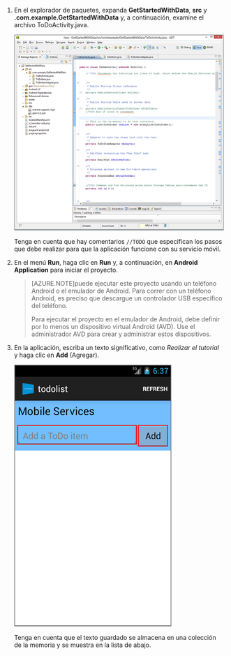 1. En el explorador de paquetes, expanda **GetStartedWithData**, **src** y **.com.example.GetStartedWithData** y, a continuación, examine el archivo ToDoActivity.java.

   	![](./media/download-android-sample-code/mobile-eclipse-project.png)

   	Tenga en cuenta que hay comentarios `//TODO` que especifican los pasos que debe realizar para que la aplicación funcione con su servicio móvil.

2. En el menú **Run**, haga clic en **Run** y, a continuación, en **Android Application** para iniciar el proyecto.

	> [AZURE.NOTE]puede ejecutar este proyecto usando un teléfono Android o el emulador de Android. Para correr con un teléfono Android, es preciso que descargue un controlador USB específico del teléfono.
	>
	> Para ejecutar el proyecto en el emulador de Android, debe definir por lo menos un dispositivo virtual Android (AVD). Use el administrador AVD para crear y administrar estos dispositivos.

3. En la aplicación, escriba un texto significativo, como _Realizar el tutorial_ y haga clic en **Add** (Agregar).

   	![](./media/download-android-sample-code/mobile-quickstart-startup-android.png)

   	Tenga en cuenta que el texto guardado se almacena en una colección de la memoria y se muestra en la lista de abajo.

<!---HONumber=August15_HO6-->